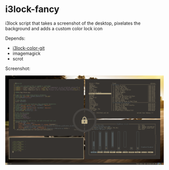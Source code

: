 i3lock-fancy
============

i3lock script that takes a screenshot of the desktop, pixelates the background and adds a custom color lock icon

Depends:
* [i3lock-color-git](https://github.com/eBrnd/i3lock-color)
* imagemagick
* scrot

Screenshot:

![lockscreen](https://raw.githubusercontent.com/cbarox/i3lock-fancy/master/screenshot.png)
